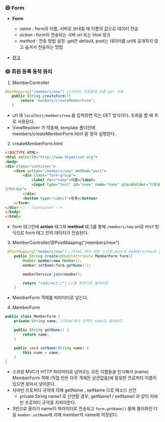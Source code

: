 ### :smile: Form
- **Form**
  - *name* : form의 이름, 서버로 보내질 때 이름의 값으로 데이터 전송
  - *action* : form이 전송되는 서버 url 또는 html 링크
  - *method* : 전송 방법 설정. get은 default, post는 데이터를 url에 공개하지 않고 숨겨서 전송하는 방법

- [참고](https://velog.io/@choiiis/HTMLCSS-form-%ED%83%9C%EA%B7%B8-%EC%A0%95%EB%A6%AC)

### :smile: 회원 등록 동작 원리

1. MemberController
```java
@GetMapping("/members/new") //데이터 조회할때 보통 get 사용
   public String createForm(){
       return "members/createMemberForm";
   }
```

- url 에 `localhost/members/new` 를 입력하면 이는 GET 방식이다. 조회를 할 때 주로 사용된다.
- ViewResolver 가 작동해, template 폴더안에 members/createMemberForm.html 을 찾아 실행한다.

2. createMemberForm.html
```html
<!DOCTYPE HTML>
<html xmlns:th="http://www.thymeleaf.org">
<body>
<div class="container">
    <form action="/members/new" method="post">
        <div class="form-group">
            <label for="name">이름</label>
            <input type="text" id="name" name="name" placeholder="이름을
입력하세요">
        </div>
        <button type="submit">등록</button>
    </form>
</div> <!-- /container -->
</body>
</html>
```

- form 태그안에 **action** 태그와 **method** 태그를 통해 `/members/new` url로 `POST` 방식으로 form 태그 안의 데이터가 전송된다.

3. MemberController/@PostMaaping("/members/new")
```java
 @PostMapping("members/new") //html 에서 버튼 누르면 post로 members/new로 넘어옴. 데이터를 등록할때 보통 post 사용
    public String create(@ModelAttribute MemberForm form){
        Member member=new Member();
        member.setName(form.getName());

        memberService.join(member);

        return "redirect:/"; //홈 화면으로 돌려버림
    }
 ```
 
 - MemberForm 객체를 파라미터로 넣는다.
 
4. MemberForm
```java
public class MemberForm {
    private String name; //html에서 입력된 name이 들어온다.

    public String getName() {
        return name;
    }

    public void setName(String name) {
        this.name = name;
    }
}
```

- 스프링 MVC가 HTTP 파라미터로 넘어오는 모든 이름들을 인식해서 (name) MemberForm 객체 (직접 만든 아무 객체든 상관없음)에 동일한 프로퍼티 이름이 있으면 찾아서 넣어준다.
- 자바빈 프토퍼티 규약에 의해 getName , setName 으로 메소드 선언
  - private String name1 로 선언할 경우, getName1 / setName1 과 같이 자바빈 프로퍼티 규약을 지켜야한다.
- 3번으로 올라가 name이 파라미터로 전송되고 `form.getName()` 통해 불러와진 다음 `member.setName`에 의해 member의 name에 저장된다.
